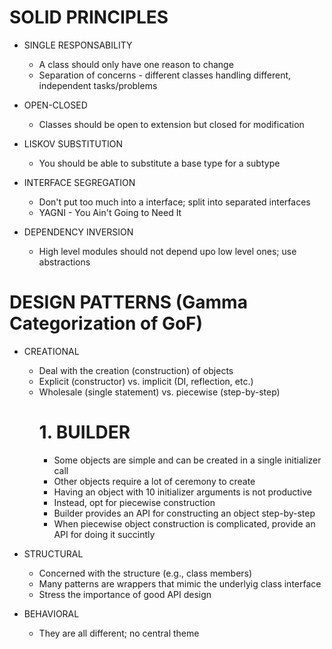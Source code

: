 # SOLID PRINCIPLES
* SINGLE RESPONSABILITY
    - A class should only have one reason to change
    - Separation of concerns - different classes handling different, independent tasks/problems

* OPEN-CLOSED
    - Classes should be open to extension but closed for modification

* LISKOV SUBSTITUTION
    - You should be able to substitute a base type for a subtype

* INTERFACE SEGREGATION
    - Don't put too much into a interface; split into separated interfaces
    - YAGNI - You Ain't Going to Need It

* DEPENDENCY INVERSION
    - High level modules should not depend upo low level ones; use abstractions

# DESIGN PATTERNS (Gamma Categorization of GoF)
* CREATIONAL
    - Deal with the creation (construction) of objects
    - Explicit (constructor) vs. implicit (DI, reflection, etc.)
    - Wholesale (single statement) vs. piecewise (step-by-step)
        # 1. BUILDER
        - Some objects are simple and can be created in a single initializer call
        - Other objects require a lot of ceremony to create
        - Having an object with 10 initializer arguments is not productive
        - Instead, opt for piecewise construction
        - Builder provides an API for constructing an object step-by-step
        - When piecewise object construction is complicated, provide an API for doing it succintly


* STRUCTURAL
    - Concerned with the structure (e.g., class members)
    - Many patterns are wrappers that mimic the underlyig class interface
    - Stress the importance of good API design

* BEHAVIORAL
    - They are all different; no central theme
